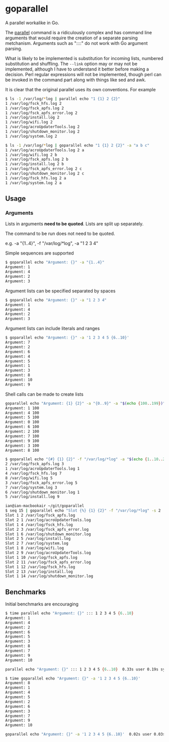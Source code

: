 # goparallel

A parallel workalike in Go.

The [parallel](https://en.wikipedia.org/wiki/GNU_parallel) command is a ridiculously complex and has command line
arguments that would require the creation of a separate parsing metchanism. Arguments such as "::::" do not work with Go
argument parsing.

What is likely to be implemented is substitution for incoming lists, numbered substitution and shuffling. The `--link`
option may or may not be implemented, although I have to understand it better before making a decision. Perl regular
expressions will not be implemented, though perl can be invoked in the command part along with things like sed and awk.

It is clear that the original parallel uses its own conventions. For example

```sh
$ ls -1 /var/log/*log | parallel echo "1 {1} 2 {2}"
1 /var/log/fsck_hfs.log 2
1 /var/log/fsck_apfs.log 2
1 /var/log/fsck_apfs_error.log 2
1 /var/log/install.log 2
1 /var/log/wifi.log 2
1 /var/log/acroUpdaterTools.log 2
1 /var/log/shutdown_monitor.log 2
1 /var/log/system.log 2
```

```sh
$ ls -1 /var/log/*log | goparallel echo "1 {1} 2 {2}" -a "a b c"
1 /var/log/acroUpdaterTools.log 2 a
1 /var/log/wifi.log 2 b
1 /var/log/fsck_apfs.log 2 b
1 /var/log/install.log 2 b
1 /var/log/fsck_apfs_error.log 2 c
1 /var/log/shutdown_monitor.log 2 c
1 /var/log/fsck_hfs.log 2 a
1 /var/log/system.log 2 a
```

## Usage

### Arguments

Lists in arguments **need to be quoted**. Lists are split up separately.

The command to be run does not need to be quoted.

e.g. -a "{1..4}", -f "/var/log/*log", -a "1 2 3 4"

Simple sequences are supported

```sh
$ goparallel echo "Argument: {}" -a "{1..4}"
Argument: 1
Argument: 4
Argument: 2
Argument: 3
```

Argument lists can be specified separated by spaces

```sh
$ goparallel echo "Argument: {}" -a "1 2 3 4"
Argument: 1
Argument: 4
Argument: 2
Argument: 3
```

Argument lists can include literals and ranges

```sh
$ goparallel echo "Argument: {}" -a '1 2 3 4 5 {6..10}'
Argument: 7
Argument: 2
Argument: 6
Argument: 4
Argument: 5
Argument: 1
Argument: 3
Argument: 8
Argument: 10
Argument: 9
```

Shell calls can be made to create lists

```sh
goparallel echo "Argument: {1} {2}" -a "{0..9}" -a "$(echo {100..199})"
Argument: 1 100
Argument: 4 100
Argument: 5 100
Argument: 0 100
Argument: 6 100
Argument: 2 100
Argument: 7 100
Argument: 9 100
Argument: 3 100
Argument: 8 100
```

```sh
$ goparallel echo "{#} {1} {2}" -f "/var/log/*log" -a "$(echo {1..10..2})"
2 /var/log/fsck_apfs.log 3
1 /var/log/acroUpdaterTools.log 1
4 /var/log/fsck_hfs.log 7
8 /var/log/wifi.log 5
3 /var/log/fsck_apfs_error.log 5
7 /var/log/system.log 3
6 /var/log/shutdown_monitor.log 1
5 /var/log/install.log 9
```

```sh
ian@ian-macbookair ~/git/goparallel
$ seq 15 | goparallel echo "Slot {%} {1} {2}" -f "/var/log/*log" -s 2
Slot 1 2 /var/log/fsck_apfs.log
Slot 2 1 /var/log/acroUpdaterTools.log
Slot 1 4 /var/log/fsck_hfs.log
Slot 2 3 /var/log/fsck_apfs_error.log
Slot 1 6 /var/log/shutdown_monitor.log
Slot 2 5 /var/log/install.log
Slot 2 7 /var/log/system.log
Slot 1 8 /var/log/wifi.log
Slot 2 9 /var/log/acroUpdaterTools.log
Slot 1 10 /var/log/fsck_apfs.log
Slot 2 11 /var/log/fsck_apfs_error.log
Slot 1 12 /var/log/fsck_hfs.log
Slot 2 13 /var/log/install.log
Slot 1 14 /var/log/shutdown_monitor.log
```

## Benchmarks

Initial benchmarks are encouraging

```sh
$ time parallel echo "Argument: {}" ::: 1 2 3 4 5 {6..10}
Argument: 1
Argument: 4
Argument: 2
Argument: 6
Argument: 5
Argument: 3
Argument: 8
Argument: 7
Argument: 9
Argument: 10

parallel echo "Argument: {}" ::: 1 2 3 4 5 {6..10}  0.33s user 0.19s system 241% cpu 0.216 total
```

```sh
$ time goparallel echo "Argument: {}" -a '1 2 3 4 5 {6..10}'
Argument: 8
Argument: 1
Argument: 4
Argument: 5
Argument: 2
Argument: 6
Argument: 3
Argument: 7
Argument: 9
Argument: 10

goparallel echo "Argument: {}" -a '1 2 3 4 5 {6..10}'  0.02s user 0.03s system 176% cpu 0.027 total
```